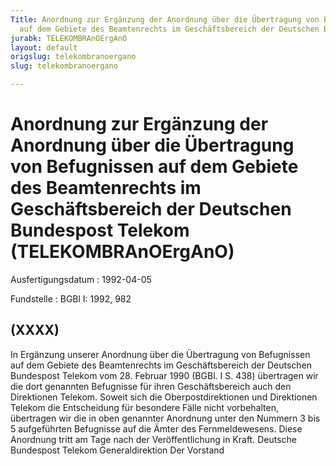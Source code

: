 ```yaml
---
Title: Anordnung zur Ergänzung der Anordnung über die Übertragung von Befugnissen
  auf dem Gebiete des Beamtenrechts im Geschäftsbereich der Deutschen Bundespost Telekom
jurabk: TELEKOMBRAnOErgAnO
layout: default
origslug: telekombranoergano
slug: telekombranoergano

---
```


# Anordnung zur Ergänzung der Anordnung über die Übertragung von Befugnissen auf dem Gebiete des Beamtenrechts im Geschäftsbereich der Deutschen Bundespost Telekom (TELEKOMBRAnOErgAnO)

Ausfertigungsdatum
:   1992-04-05

Fundstelle
:   BGBl I: 1992, 982



## (XXXX)

In Ergänzung unserer Anordnung über die Übertragung von Befugnissen auf dem Gebiete des Beamtenrechts im Geschäftsbereich der Deutschen Bundespost Telekom vom 28. Februar 1990 (BGBl. I S. 438) übertragen wir die dort genannten Befugnisse für ihren Geschäftsbereich auch den Direktionen Telekom.
Soweit sich die Oberpostdirektionen und Direktionen Telekom die Entscheidung für besondere Fälle nicht vorbehalten, übertragen wir die in oben genannter Anordnung unter den Nummern 3 bis 5 aufgeführten Befugnisse auf die Ämter des Fernmeldewesens.
Diese Anordnung tritt am Tage nach der Veröffentlichung in Kraft.
Deutsche Bundespost Telekom
Generaldirektion
Der Vorstand

